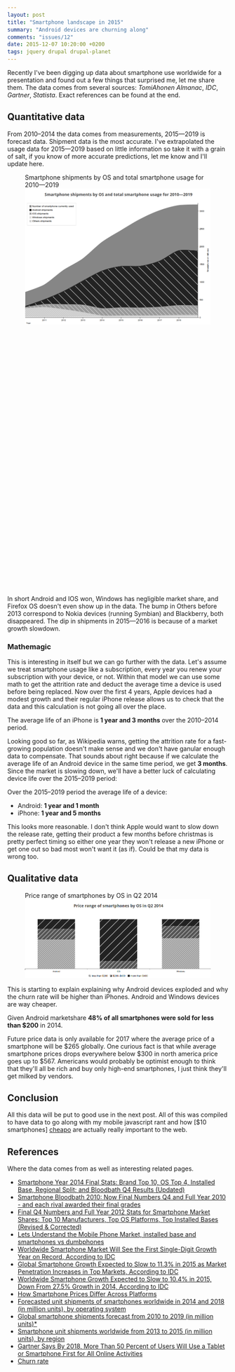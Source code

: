 ```yaml
---
layout: post
title: "Smartphone landscape in 2015"
summary: "Android devices are churning along"
comments: "issues/12"
date: 2015-12-07 10:20:00 +0200
tags: jquery drupal drupal-planet
---
```



Recently I've been digging up data about smartphone use worldwide for a 
presentation and found out a few things that surprised me, let me share them.
The data comes from several sources: *TomiAhonen Almanac*, *IDC*, *Gartner*, 
*Statista*. Exact references can be found at the end. 


## Quantitative data

From 2010–2014 the data comes from measurements, 2015—2019 is forecast 
data. Shipment data is the most accurate. I've extrapolated the usage data 
for 2015—2019 based on little information so take it with a grain of salt, 
if you know of more accurate predictions, let me know and I'll update here.

<figure>
<figcaption>
Smartphone shipments by OS and total smartphone usage for 2010—2019
</figcaption>
<a class="hide" href="http://read.theodoreb.net/2015/smartphone-landscape-2015.html">
<img id="chart-main-fallback" src="/assets/2015-12/smartphone-landscape-2015.png" alt="Graph of smartphone shipments and usage for the 2010—2015 period">
</a>
<div id="chart-main"></div>
</figure>


In short Android and IOS won, Windows has negligible market share, and Firefox
 OS doesn't even show up in the data. The bump in Others before 2013 correspond 
to Nokia devices (running Symbian) and Blackberry, both disappeared. The dip in
 shipments in 2015—2016 is because of a market growth slowdown. 
     
### Mathemagic     

This is interesting in itself but we can go
further with the data. Let's assume we treat smartphone usage like 
a subscription, every year you renew your subscription with your device, or 
not. Within that model we can use some math to get the attrition rate and 
deduct the average time a device is used before being replaced. Now over the 
first 4 years, Apple devices had a modest growth and their regular iPhone 
release allows us to check that the data and this calculation is not going all 
over the place. 

<p class="highlight">
The average life of an iPhone is <strong>1 year and 3 months</strong> over 
the 2010–2014 period.
</p>

Looking good so far, as Wikipedia warns, getting the attrition rate for a 
fast-growing population doesn't make sense and we don't have ganular enough 
data to compensate. That sounds about right because if we calculate 
the average life of an Android device in the same time period, we get 
**3&nbsp;months**. Since the market is slowing down, we'll have a better luck of 
calculating device life over the 2015–2019 period: 
 
<div class="highlight">
<p>Over the 2015–2019 period the average life of a device:</p>
<ul>
<li>Android: <strong>1 year and 1 month</strong></li>
<li>iPhone: <strong>1 year and 5 months</strong></li>
</ul>
</div>

This looks more reasonable. I don't think Apple would want to slow down the 
release rate, getting their product a few months before christmas is pretty 
perfect timing so either one year they won't release a new iPhone or get one
out so bad most won't want it (as if). Could be that my data is wrong too.
 
## Qualitative data


<figure>
<figcaption>
Price range of smartphones by OS in Q2 2014
</figcaption>
<a class="hide" href="http://read.theodoreb.net/2015/smartphone-landscape-2015.html">
<img id="chart-price-fallback" src="/assets/2015-12/smartphone-landscape-2015-price.png" alt="Graph of smartphone price distribution">
</a>
<div id="chart-price"></div>
</figure>


This is starting to explain explaining why Android devices exploded and why 
the churn rate will be higher than iPhones. Android and Windows devices are 
way cheaper. 

<p class="highlight">
Given Android marketshare <strong>48% of all smartphones were sold for less 
than $200</strong> in 2014.
</p>

Future price data is only available for 2017 where the average price of a 
smartphone will be $265 globally. One curious fact is that 
while average smartphone prices drops everywhere below $300 in north america 
price goes up to $567. Americans would probably be optimist enough to think 
that they'll all be rich and buy only high-end smartphones, I just 
think they'll get milked by vendors. 


## Conclusion

All this data will be put to good use in the next post. All of this 
 was compiled to have data to go along with my mobile javascript rant and how 
 [$10 smartphones] [cheapo] are actually really important to the web.  


## References

Where the data comes from as well as interesting related pages.

* [Smartphone Year 2014 Final Stats: Brand Top 10, OS Top 4, Installed Base, Regional Split; and Bloodbath Q4 Results (Updated)](http://communities-dominate.blogs.com/brands/2015/02/smarphone-year-2014-final-stats-brand-top-10-os-top-5-installed-base-regional-split-and-bloodbath-q4.html)
* [Smartphone Bloodbath 2010: Now Final Numbers Q4 and Full Year 2010 - and each rival awarded their final grades](http://communities-dominate.blogs.com/brands/2011/02/smartphone-bloodbath-2010-now-final-numbers-q4-and-full-year-2010-and-each-rival-awarded-their-final.html)
* [Final Q4 Numbers and Full Year 2012 Stats for Smartphone Market Shares: Top 10 Manufacturers, Top OS Platforms, Top Installed Bases (Revised & Corrected)](http://communities-dominate.blogs.com/brands/2013/02/final-q4-numbers-and-full-year-2012-stats-for-smartphone-market-shares-top-10-manufacturers-top-os-p.html)
* [Lets Understand the Mobile Phone Market, installed base and smartphones vs dumbphones](http://communities-dominate.blogs.com/brands/2010/12/lets-understand-the-mobile-phone-market-installed-base-and-smartphones-vs-dumbphones.html)
* [Worldwide Smartphone Market Will See the First Single-Digit Growth Year on Record, According to IDC](https://www.idc.com/getdoc.jsp?containerId=prUS40664915)
* [Global Smartphone Growth Expected to Slow to 11.3% in 2015 as Market Penetration Increases in Top Markets, According to IDC](https://www.idc.com/getdoc.jsp?containerId=prUS25641615)
* [Worldwide Smartphone Growth Expected to Slow to 10.4% in 2015, Down From 27.5% Growth in 2014, According to IDC](https://www.idc.com/getdoc.jsp?containerId=prUS25860315)
* [How Smartphone Prices Differ Across Platforms](http://www.statista.com/chart/2586/how-smartphone-prices-differ-across-platforms/)
* [Forecasted unit shipments of smartphones worldwide in 2014 and 2018 (in million units), by operating system](http://www.statista.com/statistics/309448/global-smartphone-shipments-forecast-operating-system/)
* [Global smartphone shipments forecast from 2010 to 2019 (in million units)*](http://www.statista.com/statistics/263441/global-smartphone-shipments-forecast/)
* [Smartphone unit shipments worldwide from 2013 to 2015 (in million units), by region](http://www.statista.com/statistics/412108/global-smartphone-shipments-global-region/)
* [Gartner Says By 2018, More Than 50 Percent of Users Will Use a Tablet or Smartphone First for All Online Activities](https://www.gartner.com/newsroom/id/2939217)
* [Churn rate](https://en.wikipedia.org/wiki/Churn_rate)



<div>
  <link rel="stylesheet" href="/assets/2015-12/c3.min.css">
  <style>
    #chart-main {width: 100%; height: 600px;}
    .c3 pattern circle {fill: #fff; fill-opacity: 1}
    .c3-line {stroke-width: 6px; z-index:100; }
    .c3 pattern path {stroke: #ddd; stroke-opacity: 1}
    .c3-area {opacity: 1}
  </style>
  <script src="/assets/2015-12/d3.v3.min.js"></script>
  <script src="/assets/2015-12/textures.min.js"></script>
  <script src="/assets/2015-12/c3.min.js"></script>
  <script src="/assets/2015-12/smartphones.js"></script>
</div>


[cheapo]: http://arstechnica.com/gadgets/2015/12/a-review-of-the-10-walmart-phone-better-than-nothing-but-not-by-much/
